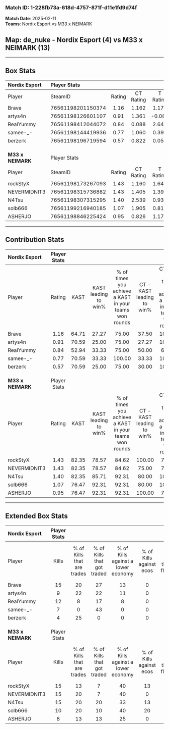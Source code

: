 ### Match ID: 1-228fb73a-618d-4757-871f-d11e1fd9d74f  
**Match Date**: 2025-02-11  
**Teams**: Nordix Esport vs M33 x NEIMARK  

## **Map**: de_nuke - Nordix Esport (4) vs M33 x NEIMARK (13)  
---  

## Box Stats  

| **Nordix Esport** | Player Stats      |        |           |          |       |      |       |         |        |      |     |
| :- | :- | :-: | :-: | :-: | :-: | :-: | :-: | :-: | :-: | :-: | :-: |
| Player            | SteamID           | Rating | CT Rating | T Rating | KAST  | ADR  | Kills | Assists | Deaths | K/D  | HS% |
| Brave             | 76561198201150374 |  1.16  |   1.162   |  1.170   | 64.71 | 82.4 |  15   |    2    |   13   | 1.15 | 60  |
| artys4n           | 76561198126601107 |  0.91  |   1.361   |  -0.083  | 70.59 | 61.9 |   9   |    3    |   11   | 0.82 | 66  |
| RealYummy         | 76561198412044072 |  0.84  |   0.088   |  2.648   | 52.94 | 65.5 |  12   |    2    |   14   | 0.86 | 50  |
| samee-_-          | 76561198144419936 |  0.77  |   1.060   |  0.391   | 70.59 | 65.4 |   7   |    6    |   13   | 0.54 | 28  |
| berzerk           | 76561198196719594 |  0.57  |   0.822   |  0.056   | 70.59 | 39.5 |   4   |    6    |   12   | 0.33 | 25  |
|                   |                   |        |           |          |       |      |       |         |        |      |     |
|                   |                   |        |           |          |       |      |       |         |        |      |     |
|                   |                   |        |           |          |       |      |       |         |        |      |     |
| **M33 x NEIMARK** | Player Stats      |        |           |          |       |      |       |         |        |      |     |
| Player            | SteamID           | Rating | CT Rating | T Rating | KAST  | ADR  | Kills | Assists | Deaths | K/D  | HS% |
| rockStyX          | 76561198173267093 |  1.43  |   1.160   |  1.641   | 82.35 | 73.9 |  15   |    3    |   8    | 1.88 | 46  |
| NEVERMIDNIT3      | 76561198315736882 |  1.43  |   1.405   |  1.397   | 82.35 | 86.2 |  15   |    2    |   9    | 1.67 | 53  |
| N4Tsu             | 76561198307315295 |  1.40  |   2.539   |  0.931   | 82.35 | 93.4 |  15   |    4    |   11   | 1.36 | 53  |
| solb666           | 76561199216940185 |  1.07  |   1.905   |  0.814   | 76.47 | 64.9 |  10   |    3    |   9    | 1.11 | 60  |
| ASHERJO           | 76561198846225424 |  0.95  |   0.826   |  1.176   | 76.47 | 64.2 |   8   |    5    |   10   | 0.80 | 50  |
---  

## Contribution Stats  

| **Nordix Esport** | Player Stats |       |                      |                                                        |                           |                                                             |                          |                                                            |
| :- | :-: | :-: | :-: | :-: | :-: | :-: | :-: | :-: |
| Player            |    Rating    | KAST  | KAST leading to win% | % of times you achieve a KAST in your teams won rounds | CT - KAST leading to win% | CT - % of times you achieve a KAST in your teams won rounds | T - KAST leading to win% | T - % of times you achieve a KAST in your teams won rounds |
| Brave             |     1.16     | 64.71 |        27.27         |                         75.00                          |           37.50           |                           100.00                            |           0.00           |                            0.00                            |
| artys4n           |     0.91     | 70.59 |        25.00         |                         75.00                          |           27.27           |                           100.00                            |           0.00           |                            0.00                            |
| RealYummy         |     0.84     | 52.94 |        33.33         |                         75.00                          |           50.00           |                            66.67                            |          20.00           |                           100.00                           |
| samee-_-          |     0.77     | 70.59 |        33.33         |                         100.00                         |           33.33           |                           100.00                            |          33.33           |                           100.00                           |
| berzerk           |     0.57     | 70.59 |        25.00         |                         75.00                          |           30.00           |                           100.00                            |           0.00           |                            0.00                            |
|                   |              |       |                      |                                                        |                           |                                                             |                          |                                                            |
|                   |              |       |                      |                                                        |                           |                                                             |                          |                                                            |
|                   |              |       |                      |                                                        |                           |                                                             |                          |                                                            |
| **M33 x NEIMARK** | Player Stats |       |                      |                                                        |                           |                                                             |                          |                                                            |
| Player            |    Rating    | KAST  | KAST leading to win% | % of times you achieve a KAST in your teams won rounds | CT - KAST leading to win% | CT - % of times you achieve a KAST in your teams won rounds | T - KAST leading to win% | T - % of times you achieve a KAST in your teams won rounds |
| rockStyX          |     1.43     | 82.35 |        78.57         |                         84.62                          |          100.00           |                            75.00                            |          72.73           |                           88.89                            |
| NEVERMIDNIT3      |     1.43     | 82.35 |        78.57         |                         84.62                          |           75.00           |                            75.00                            |          80.00           |                           88.89                            |
| N4Tsu             |     1.40     | 82.35 |        85.71         |                         92.31                          |           80.00           |                           100.00                            |          88.89           |                           88.89                            |
| solb666           |     1.07     | 76.47 |        92.31         |                         92.31                          |           80.00           |                           100.00                            |          100.00          |                           88.89                            |
| ASHERJO           |     0.95     | 76.47 |        92.31         |                         92.31                          |          100.00           |                            75.00                            |          90.00           |                           100.00                           |
---  

## Extended Box Stats  

| **Nordix Esport** | Player Stats |                            |                            |                                    |                         |                              |                                 |        |                             |                                     |                          |                               |                            |
| :- | :-: | :-: | :-: | :-: | :-: | :-: | :-: | :-: | :-: | :-: | :-: | :-: | :-: |
| Player            |    Kills     | % of Kills that are trades | % of Kills that got traded | % of Kills against a lower economy | % of Kills against ecos | % of Kills that are flawless | % of Kills that are close duels | Deaths | % of Deaths that get traded | % of Deaths against a lower economy | % of Deaths against ecos | % of Deaths that are flawless | % of Deaths that are close |
| Brave             |      15      |             20             |             27             |                 13                 |            0            |              73              |                7                |   13   |              8              |                 15                  |            0             |              69               |             15             |
| artys4n           |      9       |             22             |             22             |                 11                 |            0            |              67              |               11                |   11   |              9              |                  9                  |            0             |              55               |             9              |
| RealYummy         |      12      |             8              |             17             |                 8                  |            0            |              92              |                0                |   14   |              7              |                 14                  |            0             |              86               |             7              |
| samee-_-          |      7       |             0              |             43             |                 0                  |            0            |              57              |               14                |   13   |             23              |                 15                  |            0             |              54               |             8              |
| berzerk           |      4       |             25             |             0              |                 0                  |            0            |              50              |                0                |   12   |              8              |                  8                  |            0             |              42               |             8              |
|                   |              |                            |                            |                                    |                         |                              |                                 |        |                             |                                     |                          |                               |                            |
|                   |              |                            |                            |                                    |                         |                              |                                 |        |                             |                                     |                          |                               |                            |
|                   |              |                            |                            |                                    |                         |                              |                                 |        |                             |                                     |                          |                               |                            |
| **M33 x NEIMARK** | Player Stats |                            |                            |                                    |                         |                              |                                 |        |                             |                                     |                          |                               |                            |
| Player            |    Kills     | % of Kills that are trades | % of Kills that got traded | % of Kills against a lower economy | % of Kills against ecos | % of Kills that are flawless | % of Kills that are close duels | Deaths | % of Deaths that get traded | % of Deaths against a lower economy | % of Deaths against ecos | % of Deaths that are flawless | % of Deaths that are close |
| rockStyX          |      15      |             13             |             7              |                 40                 |           13            |              27              |               20                |   8    |             25              |                  0                  |            0             |              75               |             0              |
| NEVERMIDNIT3      |      15      |             20             |             7              |                 40                 |            0            |              80              |                7                |   9    |             11              |                 44                  |            11            |              111              |             0              |
| N4Tsu             |      15      |             20             |             20             |                 33                 |           13            |              60              |                7                |   11   |              9              |                 27                  |            18            |              91               |             9              |
| solb666           |      10      |             20             |             10             |                 40                 |           20            |              60              |                0                |   9    |             33              |                 22                  |            11            |              78               |             11             |
| ASHERJO           |      8       |             13             |             13             |                 25                 |            0            |              75              |               13                |   10   |             40              |                 40                  |            10            |              50               |             10             |
